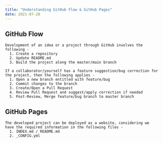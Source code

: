 ```yaml
---
title: "Understanding GitHub Flow & GitHub Pages"
date: 2021-07-28
---
```


## **GitHub Flow**
    
    
    Development of an idea or a project through GitHub involves the following -
      1. Create a repository
      2. Update README.md
      3. Build the project along the master/main branch
    
    If a collaborator/yourself has a feature suggestion/bug correction for the project, then the following applies -
      1. Open a new branch entitled with feature/bug
      2. Commit changes to the branch
      3. Create/Open a Pull Request
      4. Review Pull Request and suggest/apply correction if needed
      5. Post-Review, Merge feature/bug branch to master branch
    
## **GitHub Pages**
    
    
    The developed project can be deployed as a website, considering we have the required information in the following files -
      1. INDEX.md / README.md
      2. _CONFIG.yml
